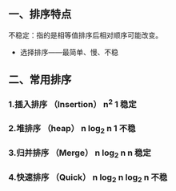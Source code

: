 ## 一、排序特点

不稳定：指的是相等值排序后相对顺序可能改变。

- 选择排序——最简单、慢、不稳

## 二、常用排序

### 1.插入排序	（Insertion）	n<sup>2</sup>  			1	 		稳定

### 2.堆排序		（heap）			n log<sub>2</sub> n 	1			不稳

### 3.归并排序	（Merge）		n log<sub>2</sub> n 	n			 稳定

### 4.快速排序	（Quick）		 n log<sub>2</sub> n 	 log<sub>2</sub> n 	不稳

